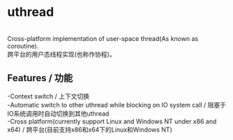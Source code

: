 # uthread
<br>
Cross-platform implementation of user-space thread(As known as coroutine).
<br>
跨平台的用户态线程实现(也称作协程)。
<h2>Features / 功能</h2>
-Context switch / 上下文切换
<br>
-Automatic switch to other uthread while blocking on IO system call / 阻塞于IO系统调用时自动切换到其他uthread
<br>
-Cross platform(currently support Linux and Windows NT under x86 and x64) / 跨平台(目前支持x86和x64下的Linux和Windows NT)